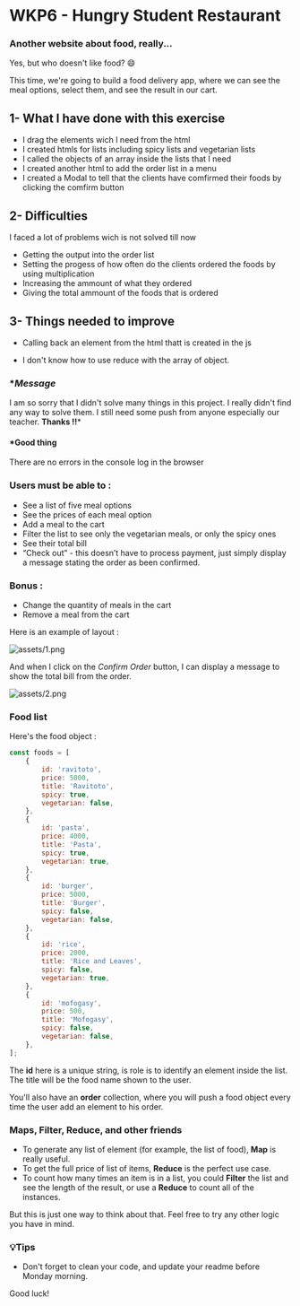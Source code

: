 # WKP6 - Hungry Student Restaurant

### Another website about food, really...

Yes, but who doesn't like food? 😄

This time, we're going to build a food delivery app, where we can see the meal options, select them, and see the result in our cart.

## 1- What I have done with this exercise

- I drag the elements wich I need from the html
- I created htmls for lists including spicy lists and vegetarian lists
- I called the objects of an array inside the lists that I need
- I created another html to add the order list in a menu
- I created a Modal to tell that the clients have comfirmed their foods by clicking the comfirm button

## 2- Difficulties

I faced a lot of problems wich is not solved till now

  - Getting the output into the order list
  - Setting the progess of how often do the clients ordered the foods by using multiplication
  - Increasing the ammount of what they ordered
  - Giving the total ammount of the foods that is ordered
## 3- Things needed to improve

- Calling back an element from the html thatt is created in the js

- I don't know how to use reduce with the array of object.

### ****Message***
I am so sorry that I didn't solve many things in this project. I really didn't find any way to solve them. I still need some push from anyone especially our teacher.
**Thanks !!***

#### *****Good thing****

There are no errors in the console log in the browser

### Users must be able to :

-   See a list of five meal options
-   See the prices of each meal option
-   Add a meal to the cart
-   Filter the list to see only the vegetarian meals, or only the spicy ones
-   See their total bill
-   “Check out” - this doesn’t have to process payment, just simply display
    a message stating the order as been confirmed.

### Bonus :

-   Change the quantity of meals in the cart
-   Remove a meal from the cart

Here is an example of layout :

![assets/1.png](assets/1.png)

And when I click on the _Confirm Order_ button, I can display a message to show the total bill from the order.

![assets/2.png](assets/2.png)

### Food list

Here's the food object :

```jsx
const foods = [
	{
		id: 'ravitoto',
		price: 5000,
		title: 'Ravitoto',
		spicy: true,
		vegetarian: false,
	},
	{
		id: 'pasta',
		price: 4000,
		title: 'Pasta',
		spicy: true,
		vegetarian: true,
	},
	{
		id: 'burger',
		price: 5000,
		title: 'Burger',
		spicy: false,
		vegetarian: false,
	},
	{
		id: 'rice',
		price: 2000,
		title: 'Rice and Leaves',
		spicy: false,
		vegetarian: true,
	},
	{
		id: 'mofogasy',
		price: 500,
		title: 'Mofogasy',
		spicy: false,
		vegetarian: false,
	},
];
```

The **id** here is a unique string, is role is to identify an element inside the list. The title will be the food name shown to the user.

You'll also have an **order** collection, where you will push a food object every time the user add an element to his order.

### Maps, Filter, Reduce, and other friends

-   To generate any list of element (for example, the list of food), **Map** is really useful.
-   To get the full price of list of items, **Reduce** is the perfect use case.
-   To count how many times an item is in a list, you could **Filter** the list and see the length of the result, or use a **Reduce** to count all of the instances.

But this is just one way to think about that. Feel free to try any other logic you have in mind.

### 💡Tips

-   Don't forget to clean your code, and update your readme before Monday morning.

Good luck!
